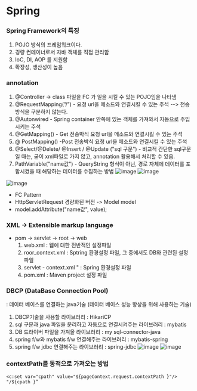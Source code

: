# Spring

### Spring Framework의 특징
1. POJO 방식의 프레임워크이다.
2. 경량 컨테이너로서 자바 객체를 직접 관리함
3. IoC, DI, AOP 를 지원함
4. 확장성, 생산성이 높음

### annotation
1. @Controller → class 파일을 FC 가 일을 시킬 수 있는 POJO임을 나타냄
2. @RequestMapping(”/”) - 요청 url을 메소드와 연결시킬 수 있는 주석 --> 전송방식을 구분하지 않는다.
3. @Autonwired - Spring container 안쪽에 있는 객체를 가져와서 자동으로 주입시키는 주석
4. @GetMapping() - Get 전송박식 요청 url을 메소드와 연결시킬 수 있는 주석
5. @ PostMapping() -Post 전송박식 요청 url을 메소드와 연결시킬 수 있는 주석
6. @Select/@Delete/ @Insert / @Update ("sql 구문") - 비교적 간단한 sql구문일 때는, 굳이 xml파일로 가지 않고, annotation 활용해서 처리할 수 있음.
7. PathVariable("name값") - QueryString 형식이 아닌, 경로 자체에 데이터를 포함시켰을 때 해당하는 데이터를 수집하는 방법
![image](https://github.com/yusuyeon1111/Spring/assets/142488306/c776a28f-5b95-4912-92bf-cafa3bca3deb)
![image](https://github.com/yusuyeon1111/Spring/assets/142488306/76a3e07b-fa63-4a31-8c30-a5291e43cfb2)

![image](https://github.com/yusuyeon1111/Spring/assets/142488306/190eaa47-74cf-42af-93d0-e8534b94c271)
- FC Pattern
- HttpServletRequest 경량화된 버전 -> Model model
- model.addAttribute("name값", value);

### XML -> Extensible markup language
- pom -> servlet -> root -> web
    1. web.xml : 웹에 대한 전반적인 설정파일
    2. roor_context.xml : Sptring 환경설정 파일, 그 중에서도 DB와 관련된 설정 파일
    3. servlet - context.xml " : Spring 환경설정 파일
    4. pom.xml : Maven project 설정 파일

### DBCP (DataBase Connection Pool)
: 데이터 베이스를 연결하는 java기술 (데이터 베이스 성능 향상을 위해 사용하는 기술)
1. DBCP기술을 사용할 라이브러리 : HikariCP
2. sql 구문과 java 파일을 분리하고 자동으로 연결시켜주는 라이브러리 : mybatis
3. DB 드라이버 파일을 가져올 라이브러리 : my sql-connector-java
4. spring f/w와 mybatis f/w 연결해주는 라이브러리 : mybatis-spring
5. spring f/w jdbc 연결해주는 라이브러리 : spring-jdbc
![image](https://github.com/yusuyeon1111/Spring/assets/142488306/52799ed7-e3cb-45c7-a380-9a4e00b76258)
![image](https://github.com/yusuyeon1111/Spring/assets/142488306/b215673d-f7c1-44ea-92dd-7344484952bc)

 ### contextPath를 동적으로 가져오는 방법
 ```
<c:set var="cpath" value="${pageContext.request.contextPath }"/>
"/${cpath }”
```
